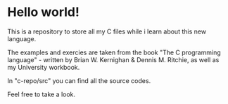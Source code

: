# Hello world!

This is a repository to store all my C files while i learn about this new language.

The examples and exercies are taken from the book "The C programming language" - written by Brian W. Kernighan & Dennis M. Ritchie, 
as well as my University workbook.

In "c-repo/src" you can find all the source codes.

Feel free to take a look.

